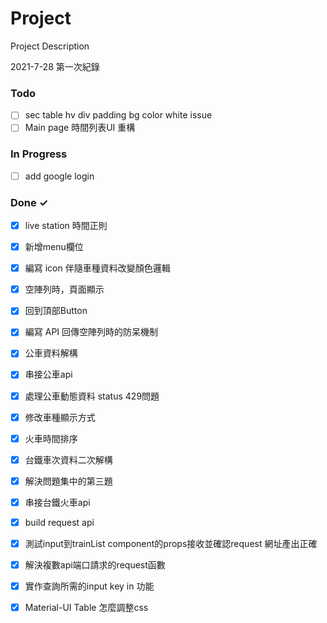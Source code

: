 # Project

Project Description

2021-7-28 第一次紀錄

### Todo

- [ ] sec table hv div padding bg color white issue  
- [ ] Main page 時間列表UI 重構  

### In Progress

- [ ] add google login  

### Done ✓

- [x] live station 時間正則  
- [x] 新增menu欄位  
- [x] 編寫 icon 伴隨車種資料改變顏色邏輯  
- [x] 空陣列時，頁面顯示  
- [x] 回到頂部Button  
- [x] 編寫 API 回傳空陣列時的防呆機制  
- [x] 公車資料解構  
- [x] 串接公車api  
- [x] 處理公車動態資料 status 429問題  
- [x] 修改車種顯示方式  
- [x] 火車時間排序  
- [x] 台鐵車次資料二次解構  
- [x] 解決問題集中的第三題  
- [x] 串接台鐵火車api  
- [x] build request api  
- [x] 測試input到trainList component的props接收並確認request 網址產出正確  
- [x] 解決複數api端口請求的request函數  
- [x] 實作查詢所需的input key in 功能  
- [x] Material-UI Table 怎麼調整css  

